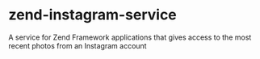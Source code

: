 zend-instagram-service
======================

A service for Zend Framework applications that gives access to the most recent photos from an Instagram account
